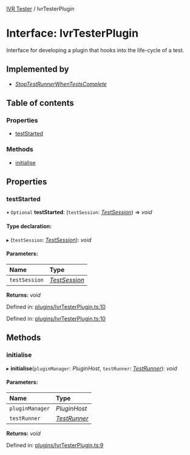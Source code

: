 [IVR Tester](../README.md) / IvrTesterPlugin

# Interface: IvrTesterPlugin

Interface for developing a plugin that hooks into the life-cycle of a
test.

## Implemented by

* [*StopTestRunnerWhenTestsComplete*](../classes/stoptestrunnerwhentestscomplete.md)

## Table of contents

### Properties

- [testStarted](ivrtesterplugin.md#teststarted)

### Methods

- [initialise](ivrtesterplugin.md#initialise)

## Properties

### testStarted

• `Optional` **testStarted**: (`testSession`: [*TestSession*](testsession.md)) => *void*

#### Type declaration:

▸ (`testSession`: [*TestSession*](testsession.md)): *void*

#### Parameters:

Name | Type |
:------ | :------ |
`testSession` | [*TestSession*](testsession.md) |

**Returns:** *void*

Defined in: [plugins/IvrTesterPlugin.ts:10](https://github.com/SketchingDev/ivr-tester/blob/d7fb6a0/packages/ivr-tester/src/plugins/IvrTesterPlugin.ts#L10)

Defined in: [plugins/IvrTesterPlugin.ts:10](https://github.com/SketchingDev/ivr-tester/blob/d7fb6a0/packages/ivr-tester/src/plugins/IvrTesterPlugin.ts#L10)

## Methods

### initialise

▸ **initialise**(`pluginManager`: *PluginHost*, `testRunner`: [*TestRunner*](testrunner.md)): *void*

#### Parameters:

Name | Type |
:------ | :------ |
`pluginManager` | *PluginHost* |
`testRunner` | [*TestRunner*](testrunner.md) |

**Returns:** *void*

Defined in: [plugins/IvrTesterPlugin.ts:9](https://github.com/SketchingDev/ivr-tester/blob/d7fb6a0/packages/ivr-tester/src/plugins/IvrTesterPlugin.ts#L9)
